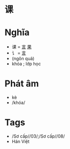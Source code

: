 # 课

# Nghĩa
* 课 = [言](言.md) [果](果.md)
* 讠 = [言](言.md)
* (ngôn quả)
* khóa ; lớp học

# Phát âm
* kè
*  /khóa/

# Tags
* /Sơ cấp//03/;/Sơ cấp//08/
*  Hán Việt

<script>window.HANZI_FIELD='课';</script>
